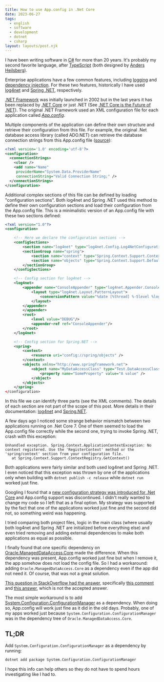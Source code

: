 ```yaml
---
title: How to use App.config in .Net Core
date: 2023-06-27
tags:
  - english
  - software
  - development
  - dotnet
  - csharp
layout: layouts/post.njk
---
```


I have been writing software in [C#](https://en.wikipedia.org/wiki/C_Sharp_(programming_language)) for more than 20 years. It's probably my second favorite language, after [TypeScript](https://www.typescriptlang.org/) (both designed by [Anders Hejlsberg](https://en.wikipedia.org/wiki/Anders_Hejlsberg)).

Enterprise applications have a few common features, including [logging](https://en.wikipedia.org/wiki/Logging_(computing)) and [dependency injection](https://en.wikipedia.org/wiki/Dependency_injection). For these two features, historically I have used [log4net](https://logging.apache.org/log4net/) and [Spring .NET](https://www.springframework.net/), respectively.

[.NET Framework](https://en.wikipedia.org/wiki/.NET_Framework_version_history) was initially launched in 2002 but in the last years it has been replaced by [.NET Core](https://en.wikipedia.org/wiki/.NET) or just .NET (See [.NET Core is the Future of .NET](https://devblogs.microsoft.com/dotnet/net-core-is-the-future-of-net/)). The original .NET Framework used an XML configuration file for each application called [*App.config*](https://learn.microsoft.com/en-us/dotnet/framework/configure-apps/).

Multiple components of the application can define their own structure and retrieve their configuration from this file. For example, the original .Net database access library (called ADO.NET) can retrieve the database connection strings from this App.config file ([source](https://learn.microsoft.com/en-us/dotnet/framework/data/adonet/connection-strings-and-configuration-files)):

```xml
<?xml version='1.0' encoding='utf-8'?>
<configuration>
  <connectionStrings>
    <clear />
    <add name="Name"
     providerName="System.Data.ProviderName"
     connectionString="Valid Connection String;" />
  </connectionStrings>
</configuration>
```

Additional complex sections of this file can be defined by loading "configuration sections". Both log4net and Spring .NET used this method to define their own configuration sections and load their configuration from the App.config file. This is a minimalistic version of an App.config file with these two sections defined:

```xml
<?xml version="1.0"?>
<configuration>

	<!-- Here we declare the configuration sections -->
	<configSections>
		<section name="log4net" type="log4net.Config.Log4NetConfigurationSectionHandler, log4net"/>
		<sectionGroup name="spring">
			<section name="context" type="Spring.Context.Support.ContextHandler, Spring.Core" />
			<section name="objects" type="Spring.Context.Support.DefaultSectionHandler, Spring.Core" />
		</sectionGroup>
	</configSections>

	<!-- Config section for log4net -->
	<log4net>
		<appender name="ConsoleAppender" type="log4net.Appender.ConsoleAppender">
			<layout type="log4net.Layout.PatternLayout">
				<conversionPattern value="%date [%thread] %-5level %logger - %message%newline"/>
			</layout>
		</appender>
		</appender>
		<root>
			<level value="DEBUG"/>
			<appender-ref ref="ConsoleAppender"/>
		</root>
	</log4net>

	<!-- Config section for Spring.NET -->
	<spring>
		<context>
			<resource uri="config://spring/objects" />
		</context>
		<objects xmlns="http://www.springframework.net">
			<object name="MyDataAccessClass" type="Test.DataAccessClass">
				<property name="SomeProperty" value="A value" />
			</object>
		</objects>
	</spring>
</configuration>
```

In this file we can identify three parts (see the XML comments). The details of each section are not part of the scope of this post. More details in their documentation: [log4net](https://logging.apache.org/log4net/release/manual/configuration.html) and [Spring.NET](https://www.springframework.net/doc-latest/reference/html/xsd-config.html).

A few days ago I noticed some strange behavior mismatch between two applications running on .Net Core 7. One of them seemed to load the App.config file correctly while the second one, trying to invoke Spring .NET, crash with this exception:

```
Unhandled exception. Spring.Context.ApplicationContextException: No context registered. Use the 'RegisterContext' method or the 'spring/context' section from your configuration file.
   at Spring.Context.Support.ContextRegistry.GetContext()
```

Both applications were fairly similar and both used log4net and Spring .NET. I even noticed that this exception was thrown by one of the applications only when building with `dotnet publish -c release` while `dotnet run` worked just fine.

Googling I found that a [new configuration strategy was introduced for .Net Core](https://learn.microsoft.com/en-us/dotnet/core/extensions/configuration) and App.config support was discontinued. I didn't really wanted to change my code so I left that as a final option. My strategy was supported by the fact that one of the applications worked just fine and the second did not, so something weird was happening.

I tried comparing both project files, logic in the main class (where usually both log4net and Spring .NET are initialized before everything else) and even tried removing and adding external dependencies to make both applications as equal as possible.

I finally found that one specific dependency on [Oracle.ManagedDataAccess.Core](https://www.nuget.org/packages/Oracle.ManagedDataAccess.Core) made the difference. When this dependency was present, App.config worked just fine but when I remove it, the app somehow does not load the config file. So I had a workaround: adding `Oracle.ManagedDataAccess.Core` as a dependency even if the app did not need it. Of course, that was not a great solution.

[This question in StackOverflow had the answer](https://stackoverflow.com/questions/45034007/using-app-config-in-net-core), specifically [this comment](https://stackoverflow.com/questions/45034007/using-app-config-in-net-core#comment99110661_45034007) and [this answer](https://stackoverflow.com/a/46482184), which is not the accepted answer.

The most simple workaround is to add [System.Configuration.ConfigurationManager](https://www.nuget.org/packages/System.Configuration.ConfigurationManager) as a dependency. When doing so, App.config will work just fine as it did in the old days. Probably, one of my apps worked just because `System.Configuration.ConfigurationManager` was in the dependency tree of `Oracle.ManagedDataAccess.Core`.

## TL;DR

Add `System.Configuration.ConfigurationManager` as a dependency by running:

```bash
dotnet add package System.Configuration.ConfigurationManager
```

I hope this info can help others so they do not have to spend hours investigating like I had to.
